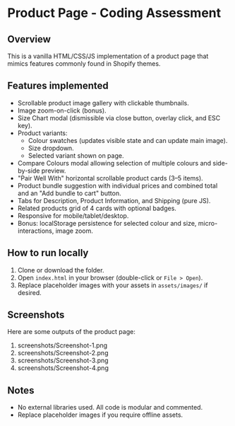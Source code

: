 # Product Page - Coding Assessment

## Overview
This is a vanilla HTML/CSS/JS implementation of a product page that mimics features commonly found in Shopify themes.

## Features implemented
- Scrollable product image gallery with clickable thumbnails.
- Image zoom-on-click (bonus).
- Size Chart modal (dismissible via close button, overlay click, and ESC key).
- Product variants:
  - Colour swatches (updates visible state and can update main image).
  - Size dropdown.
  - Selected variant shown on page.
- Compare Colours modal allowing selection of multiple colours and side-by-side preview.
- "Pair Well With" horizontal scrollable product cards (3–5 items).
- Product bundle suggestion with individual prices and combined total and an "Add bundle to cart" button.
- Tabs for Description, Product Information, and Shipping (pure JS).
- Related products grid of 4 cards with optional badges.
- Responsive for mobile/tablet/desktop.
- Bonus: localStorage persistence for selected colour and size, micro-interactions, image zoom.

## How to run locally
1. Clone or download the folder.
2. Open `index.html` in your browser (double-click or `File > Open`).
3. Replace placeholder images with your assets in `assets/images/` if desired.

## Screenshots
Here are some outputs of the product page:
1. screenshots/Screenshot-1.png
2. screenshots/Screenshot-2.png
3. screenshots/Screenshot-3.png
4. screenshots/Screenshot-4.png

## Notes
- No external libraries used. All code is modular and commented.
- Replace placeholder images if you require offline assets.
